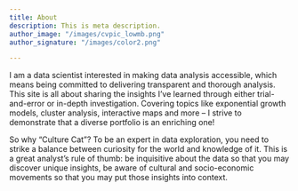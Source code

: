 ```yaml
---
title: About
description: This is meta description.
author_image: "/images/cvpic_lowmb.png"
author_signature: "/images/color2.png"

---
```

I am a data scientist interested in making data analysis accessible, which means being committed to delivering transparent and thorough analysis. This site is all about sharing the insights I’ve learned through either trial-and-error or in-depth investigation. Covering topics like exponential growth models, cluster analysis, interactive maps and more – I strive to demonstrate that a diverse portfolio is an enriching one!

So why “Culture Cat”? To be an expert in data exploration, you need to strike a balance between curiosity for the world and knowledge of it. This is a great analyst’s rule of thumb: be inquisitive about the data so that you may discover unique insights, be aware of cultural and socio-economic movements so that you may put those insights into context.
